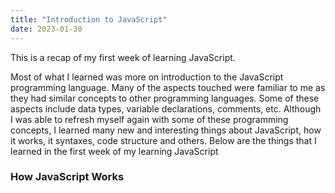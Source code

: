 ```yaml
---
title: "Introduction to JavaScript"
date: 2023-01-30
---
```

This is a recap of my first week of learning JavaScript.

Most of what I learned was more on introduction to the JavaScript programming language. Many of the aspects touched were familiar to me as they had similar concepts to other programming languages. Some of these aspects include data types, variable declarations, comments, etc. Although I was able to refresh myself again with some of these programming concepts, I learned many new and interesting things about JavaScript, how it works, it syntaxes, code structure and others. Below are the things that I learned in the first week of my learning JavaScript 

### How JavaScript Works
